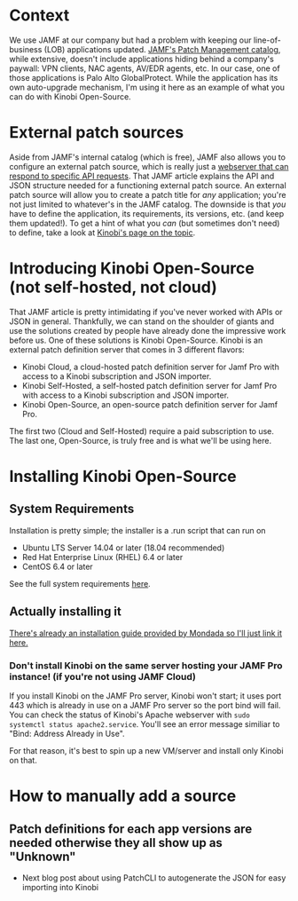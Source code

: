 # Context
We use JAMF at our company but had a problem with keeping our line-of-business (LOB) applications updated. [JAMF's Patch Management catalog](https://docs.jamf.com/jamf-app-catalog/Patch_Management_Software_Titles.html), while extensive, doesn't include applications hiding behind a company's paywall: VPN clients, NAC agents, AV/EDR agents, etc. 
In our case, one of those applications is Palo Alto GlobalProtect. While the application has its own auto-upgrade mechanism, I'm using it here as an example of what you can do with Kinobi Open-Source.

# External patch sources
Aside from JAMF's internal catalog (which is free), JAMF also allows you to configure an external patch source, which is really just a [webserver that can respond to specific API requests](https://www.jamf.com/jamf-nation/articles/497/jamf-pro-external-patch-source-endpoints). That JAMF article explains the API and JSON structure needed for a functioning external patch source. An external patch source will allow you to create a patch title for _any_ application; you're not just limited to whatever's in the JAMF catalog. The downside is that _you_ have to define the application, its requirements, its versions, etc. (and keep them updated!).
To get a hint of what you _can_ (but sometimes don't need) to define, take a look at [Kinobi's page on the topic](https://mondada.atlassian.net/wiki/spaces/MSD/pages/553189450/Patch+Definitions).

# Introducing Kinobi Open-Source (not self-hosted, not cloud)
That JAMF article is pretty intimidating if you've never worked with APIs or JSON in general. Thankfully, we can stand on the shoulder of giants and use the solutions created by people have already done the impressive work before us. One of these solutions is Kinobi Open-Source.
Kinobi is an external patch definition server that comes in 3 different flavors:
* Kinobi Cloud, a cloud-hosted patch definition server for Jamf Pro with access to a Kinobi subscription and JSON importer.
* Kinobi Self-Hosted, a self-hosted patch definition server for Jamf Pro with access to a Kinobi subscription and JSON importer.
* Kinobi Open-Source, an open-source patch definition server for Jamf Pro.

The first two (Cloud and Self-Hosted) require a paid subscription to use. The last one, Open-Source, is truly free and is what we'll be using here.

# Installing Kinobi Open-Source
## System Requirements
Installation is pretty simple; the installer is a .run script that can run on 
* Ubuntu LTS Server 14.04 or later (18.04 recommended)
* Red Hat Enterprise Linux (RHEL) 6.4 or later
* CentOS 6.4 or later

See the full system requirements [here](https://github.com/mondada/kinobi#standalone).

## Actually installing it
[There's already an installation guide provided by Mondada so I'll just link it here.](https://mondada.atlassian.net/wiki/spaces/MSD/pages/592216069/Kinobi+Open-Source)

### Don't install Kinobi on the same server hosting your JAMF Pro instance! (if you're not using JAMF Cloud)
If you install Kinobi on the JAMF Pro server, Kinobi won't start; it uses port 443 which is already in use on a JAMF Pro server so the port bind will fail. You can check the status of Kinobi's Apache webserver with `sudo systemctl status apache2.service`.
You'll see an error message similiar to "Bind: Address Already in Use".

For that reason, it's best to spin up a new VM/server and install only Kinobi on that.

# How to manually add a source

## Patch definitions for each app versions are needed otherwise they all show up as "Unknown"

* Next blog post about using PatchCLI to autogenerate the JSON for easy importing into Kinobi
